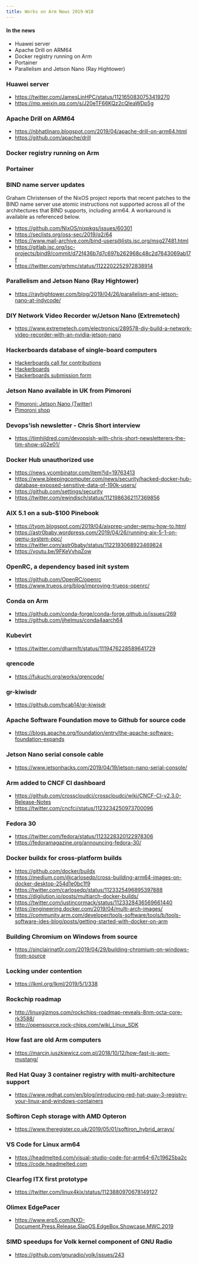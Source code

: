 ```yaml
---
title: Works on Arm News 2019-W18
---
```


#### In the news

* Huawei server
* Apache Drill on ARM64
* Docker registry running on Arm
* Portainer
* Parallelism and Jetson Nano (Ray Hightower)

### Huawei server

* <https://twitter.com/JamesLinHPC/status/1121650830753419270>
* <https://mp.weixin.qq.com/s/J20eTF66KQz2cQIeaWDp5g>

### Apache Drill on ARM64

* <https://nbhatlinaro.blogspot.com/2019/04/apache-drill-on-arm64.html>
* <https://github.com/apache/drill>

### Docker registry running on Arm

### Portainer

### BIND name server updates

Graham Christensen of the NixOS project reports that recent patches to
the BIND name server use atomic instructions not supported across
all of the architectures that BIND supports, including arm64. A
workaround is available as referenced below.

* <https://github.com/NixOS/nixpkgs/issues/60301>
* <https://seclists.org/oss-sec/2019/q2/64>
* <https://www.mail-archive.com/bind-users@lists.isc.org/msg27481.html>
* <https://gitlab.isc.org/isc-projects/bind9/commit/d72f436b7d7c697b262968c48c2d7643069ab17f>
* <https://twitter.com/grhmc/status/1122202252972838914>

### Parallelism and Jetson Nano (Ray Hightower)

* <https://rayhightower.com/blog/2019/04/26/parallelism-and-jetson-nano-at-indycode/>

### DIY Network Video Recorder w/Jetson Nano (Extremetech)

* <https://www.extremetech.com/electronics/289578-diy-build-a-network-video-recorder-with-an-nvidia-jetson-nano>

### Hackerboards database of single-board computers

* [Hackerboards call for contributions](https://twitter.com/HackerBoards/status/1121572640685056000)
* [Hackerboards](https://www.hackerboards.com/home.php)
* [Hackerboards submission form](https://www.hackerboards.com/submit/form.php?anon=1)

### Jetson Nano available in UK from Pimoroni

* [Pimoroni: Jetson Nano (Twitter)](https://twitter.com/pimoroni/status/1121823063027396609)
* [Pimoroni shop](https://shop.pimoroni.com/products/nvidia-jetson-nano-developer-kit)

### Devops'ish newsletter - Chris Short interview

* <https://timhildred.com/devopsish-with-chris-short-newsletterers-the-tim-show-s02e01/>

### Docker Hub unauthorized use

* <https://news.ycombinator.com/item?id=19763413>
* <https://www.bleepingcomputer.com/news/security/hacked-docker-hub-database-exposed-sensitive-data-of-190k-users/>
* <https://github.com/settings/security>
* <https://twitter.com/ewindisch/status/1121986362117369856>

### AIX 5.1 on a sub-$100 Pinebook

* <https://tyom.blogspot.com/2019/04/aixprep-under-qemu-how-to.html>
* <https://astr0baby.wordpress.com/2019/04/26/running-aix-5-1-on-qemu-system-ppc/>
* <https://twitter.com/astr0baby/status/1122193068923469824>
* <https://youtu.be/9FKeVvhqZow>

### OpenRC, a dependency based init system

* <https://github.com/OpenRC/openrc>
* <https://www.trueos.org/blog/improving-trueos-openrc/>

### Conda on Arm

* <https://github.com/conda-forge/conda-forge.github.io/issues/269>
* <https://github.com/jjhelmus/conda4aarch64>

### Kubevirt

* <https://twitter.com/dharm1t/status/1119476228589641729>

### qrencode

* <https://fukuchi.org/works/qrencode/>

### gr-kiwisdr

* <https://github.com/hcab14/gr-kiwisdr>

### Apache Software Foundation move to Github for source code

* <https://blogs.apache.org/foundation/entry/the-apache-software-foundation-expands>

### Jetson Nano serial console cable

* <https://www.jetsonhacks.com/2019/04/19/jetson-nano-serial-console/>

### Arm added to CNCF CI dashboard

* <https://github.com/crosscloudci/crosscloudci/wiki/CNCF-CI-v2.3.0-Release-Notes>
* <https://twitter.com/cncfci/status/1123234250973700096>

### Fedora 30

* <https://twitter.com/fedora/status/1123228320122978306>
* <https://fedoramagazine.org/announcing-fedora-30/>

### Docker buildx for cross-platform builds

* <https://github.com/docker/buildx>
* <https://medium.com/@carlosedp/cross-building-arm64-images-on-docker-desktop-254d1e0bc1f9>
* <https://twitter.com/carlosedp/status/1123325496895397888>
* <https://digilution.io/posts/multiarch-docker-builds/>
* <https://twitter.com/justincormack/status/1123328436569661440>
* <https://engineering.docker.com/2019/04/multi-arch-images/>
* <https://community.arm.com/developer/tools-software/tools/b/tools-software-ides-blog/posts/getting-started-with-docker-on-arm>

### Building Chromium on Windows from source

* <https://sinclairinat0r.com/2019/04/29/building-chromium-on-windows-from-source>

### Locking under contention

* <https://lkml.org/lkml/2019/5/1/338>

### Rockchip roadmap

* <http://linuxgizmos.com/rockchips-roadmap-reveals-8nm-octa-core-rk3588/>
* <http://opensource.rock-chips.com/wiki_Linux_SDK>

### How fast are old Arm computers

* <https://marcin.juszkiewicz.com.pl/2018/10/12/how-fast-is-apm-mustang/>

### Red Hat Quay 3 container registry with multi-architecture support

* <https://www.redhat.com/en/blog/introducing-red-hat-quay-3-registry-your-linux-and-windows-containers>

### Softiron Ceph storage with AMD Opteron

* <https://www.theregister.co.uk/2019/05/01/softiron_hybrid_arrays/>

### VS Code for Linux arm64

* <https://headmelted.com/visual-studio-code-for-arm64-67c19625ba2c>
* <https://code.headmelted.com>

### Clearfog ITX first prototype

* <https://twitter.com/linux4kix/status/1123880970678149127>

### Olimex EdgePacer

* <https://www.erp5.com/NXD-Document.Press.Release.SlapOS.EdgeBox.Showcase.MWC.2019>

### SIMD speedups for Volk kernel component of GNU Radio

* <https://github.com/gnuradio/volk/issues/243>